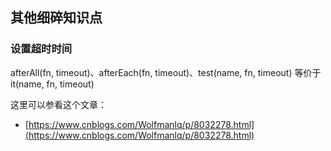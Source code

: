 ## 其他细碎知识点


### 设置超时时间
afterAll(fn, timeout)、afterEach(fn, timeout)、test(name, fn, timeout) 等价于 it(name, fn, timeout)

这里可以参看这个文章：
- [https://www.cnblogs.com/Wolfmanlq/p/8032278.html](https://www.cnblogs.com/Wolfmanlq/p/8032278.html)
